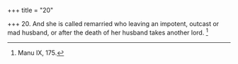 +++
title = "20"

+++
20. And she is called remarried who leaving an impotent, outcast or mad husband, or after the death of her husband takes another lord. [^19] 


[^19]:  Manu IX, 175.
